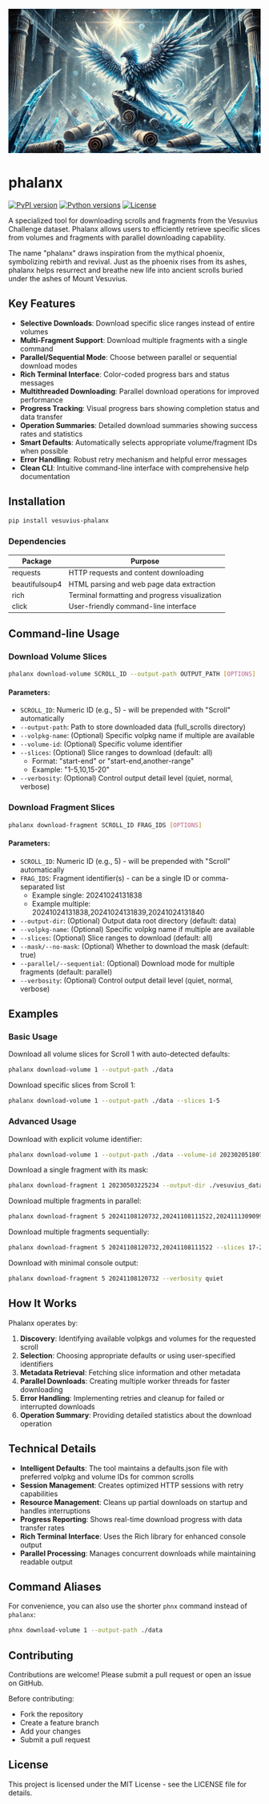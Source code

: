 ![UniversityHeader](https://github.com/mvrcii/phalanx/blob/main/assets/phalanx_banner.jpg)

# phalanx

[![PyPI version](https://img.shields.io/pypi/v/vesuvius-phalanx.svg)](https://pypi.org/project/vesuvius-phalanx/)
[![Python versions](https://img.shields.io/pypi/pyversions/vesuvius-phalanx.svg)](https://pypi.org/project/vesuvius-phalanx/)
[![License](https://img.shields.io/github/license/mvrcii/phalanx.svg)](https://github.com/mvrcii/phalanx/blob/main/LICENSE)

A specialized tool for downloading scrolls and fragments from the Vesuvius Challenge dataset. Phalanx allows users to efficiently retrieve specific slices from volumes and fragments with parallel downloading capability.

The name "phalanx" draws inspiration from the mythical phoenix, symbolizing rebirth and revival. Just as the phoenix rises from its ashes, phalanx helps resurrect and breathe new life into ancient scrolls buried under the ashes of Mount Vesuvius.

## Key Features

- **Selective Downloads**: Download specific slice ranges instead of entire volumes
- **Multi-Fragment Support**: Download multiple fragments with a single command
- **Parallel/Sequential Mode**: Choose between parallel or sequential download modes
- **Rich Terminal Interface**: Color-coded progress bars and status messages
- **Multithreaded Downloading**: Parallel download operations for improved performance
- **Progress Tracking**: Visual progress bars showing completion status and data transfer
- **Operation Summaries**: Detailed download summaries showing success rates and statistics
- **Smart Defaults**: Automatically selects appropriate volume/fragment IDs when possible
- **Error Handling**: Robust retry mechanism and helpful error messages
- **Clean CLI**: Intuitive command-line interface with comprehensive help documentation

## Installation
```sh
pip install vesuvius-phalanx
```

### Dependencies

| Package | Purpose |
|---------|---------|
| requests | HTTP requests and content downloading |
| beautifulsoup4 | HTML parsing and web page data extraction |
| rich | Terminal formatting and progress visualization |
| click | User-friendly command-line interface |


## Command-line Usage

### Download Volume Slices

```sh
phalanx download-volume SCROLL_ID --output-path OUTPUT_PATH [OPTIONS]
```

#### Parameters:

- `SCROLL_ID`: Numeric ID (e.g., 5) - will be prepended with "Scroll" automatically
- `--output-path`: Path to store downloaded data (full_scrolls directory)
- `--volpkg-name`: (Optional) Specific volpkg name if multiple are available
- `--volume-id`: (Optional) Specific volume identifier
- `--slices`: (Optional) Slice ranges to download (default: all)
  - Format: "start-end" or "start-end,another-range"
  - Example: "1-5,10,15-20"
- `--verbosity`: (Optional) Control output detail level (quiet, normal, verbose)


### Download Fragment Slices

```sh
phalanx download-fragment SCROLL_ID FRAG_IDS [OPTIONS]
```

#### Parameters:

- `SCROLL_ID`: Numeric ID (e.g., 5) - will be prepended with "Scroll" automatically
- `FRAG_IDS`: Fragment identifier(s) - can be a single ID or comma-separated list 
  - Example single: 20241024131838
  - Example multiple: 20241024131838,20241024131839,20241024131840
- `--output-dir`: (Optional) Output data root directory (default: data)
- `--volpkg-name`: (Optional) Specific volpkg name if multiple are available
- `--slices`: (Optional) Slice ranges to download (default: all)
- `--mask/--no-mask`: (Optional) Whether to download the mask (default: true)
- `--parallel/--sequential`: (Optional) Download mode for multiple fragments (default: parallel)
- `--verbosity`: (Optional) Control output detail level (quiet, normal, verbose)

## Examples

### Basic Usage

Download all volume slices for Scroll 1 with auto-detected defaults:

```sh
phalanx download-volume 1 --output-path ./data
```

Download specific slices from Scroll 1:

```sh
phalanx download-volume 1 --output-path ./data --slices 1-5
```

### Advanced Usage

Download with explicit volume identifier:

```sh
phalanx download-volume 1 --output-path ./data --volume-id 20230205180739 --slices 1-5
```

Download a single fragment with its mask:

```sh
phalanx download-fragment 1 20230503225234 --output-dir ./vesuvius_data --slices all
```

Download multiple fragments in parallel:

```sh
phalanx download-fragment 5 20241108120732,20241108111522,20241113090990 --slices 17-20 --parallel
```

Download multiple fragments sequentially:

```sh
phalanx download-fragment 5 20241108120732,20241108111522 --slices 17-20 --sequential --no-mask
```

Download with minimal console output:

```sh
phalanx download-fragment 5 20241108120732 --verbosity quiet
```


## How It Works

Phalanx operates by:

1. **Discovery**: Identifying available volpkgs and volumes for the requested scroll
2. **Selection**: Choosing appropriate defaults or using user-specified identifiers
3. **Metadata Retrieval**: Fetching slice information and other metadata
4. **Parallel Downloads**: Creating multiple worker threads for faster downloading
5. **Error Handling**: Implementing retries and cleanup for failed or interrupted downloads
6. **Operation Summary**: Providing detailed statistics about the download operation

## Technical Details

- **Intelligent Defaults**: The tool maintains a defaults.json file with preferred volpkg and volume IDs for common scrolls
- **Session Management**: Creates optimized HTTP sessions with retry capabilities
- **Resource Management**: Cleans up partial downloads on startup and handles interruptions
- **Progress Reporting**: Shows real-time download progress with data transfer rates
- **Rich Terminal Interface**: Uses the Rich library for enhanced console output
- **Parallel Processing**: Manages concurrent downloads while maintaining readable output


## Command Aliases

For convenience, you can also use the shorter `phnx` command instead of `phalanx`:

```sh
phnx download-volume 1 --output-path ./data
```

## Contributing

Contributions are welcome! Please submit a pull request or open an issue on GitHub.

Before contributing:
- Fork the repository
- Create a feature branch
- Add your changes
- Submit a pull request

## License

This project is licensed under the MIT License - see the LICENSE file for details.